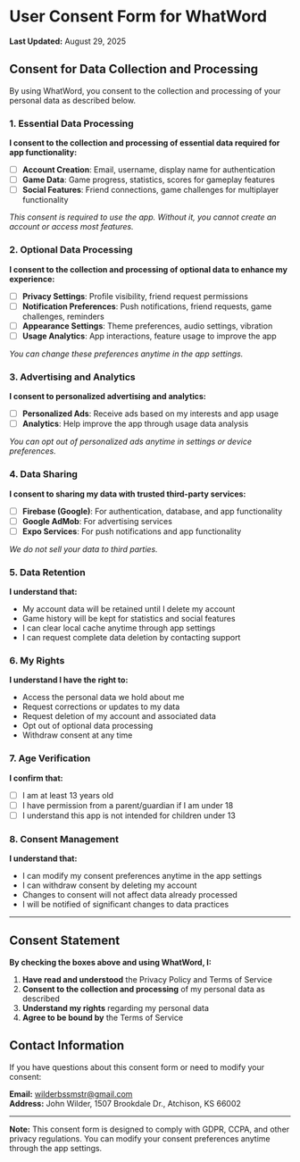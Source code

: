 # User Consent Form for WhatWord

**Last Updated:** August 29, 2025

## Consent for Data Collection and Processing

By using WhatWord, you consent to the collection and processing of your personal data as described below.

### 1. Essential Data Processing

**I consent to the collection and processing of essential data required for app functionality:**

- [ ] **Account Creation**: Email, username, display name for authentication
- [ ] **Game Data**: Game progress, statistics, scores for gameplay features
- [ ] **Social Features**: Friend connections, game challenges for multiplayer functionality

*This consent is required to use the app. Without it, you cannot create an account or access most features.*

### 2. Optional Data Processing

**I consent to the collection and processing of optional data to enhance my experience:**

- [ ] **Privacy Settings**: Profile visibility, friend request permissions
- [ ] **Notification Preferences**: Push notifications, friend requests, game challenges, reminders
- [ ] **Appearance Settings**: Theme preferences, audio settings, vibration
- [ ] **Usage Analytics**: App interactions, feature usage to improve the app

*You can change these preferences anytime in the app settings.*

### 3. Advertising and Analytics

**I consent to personalized advertising and analytics:**

- [ ] **Personalized Ads**: Receive ads based on my interests and app usage
- [ ] **Analytics**: Help improve the app through usage data analysis

*You can opt out of personalized ads anytime in settings or device preferences.*

### 4. Data Sharing

**I consent to sharing my data with trusted third-party services:**

- [ ] **Firebase (Google)**: For authentication, database, and app functionality
- [ ] **Google AdMob**: For advertising services
- [ ] **Expo Services**: For push notifications and app functionality

*We do not sell your data to third parties.*

### 5. Data Retention

**I understand that:**

- My account data will be retained until I delete my account
- Game history will be kept for statistics and social features
- I can clear local cache anytime through app settings
- I can request complete data deletion by contacting support

### 6. My Rights

**I understand I have the right to:**

- Access the personal data we hold about me
- Request corrections or updates to my data
- Request deletion of my account and associated data
- Opt out of optional data processing
- Withdraw consent at any time

### 7. Age Verification

**I confirm that:**

- [ ] I am at least 13 years old
- [ ] I have permission from a parent/guardian if I am under 18
- [ ] I understand this app is not intended for children under 13

### 8. Consent Management

**I understand that:**

- I can modify my consent preferences anytime in the app settings
- I can withdraw consent by deleting my account
- Changes to consent will not affect data already processed
- I will be notified of significant changes to data practices

---

## Consent Statement

**By checking the boxes above and using WhatWord, I:**

1. **Have read and understood** the Privacy Policy and Terms of Service
2. **Consent to the collection and processing** of my personal data as described
3. **Understand my rights** regarding my personal data
4. **Agree to be bound by** the Terms of Service

## Contact Information

If you have questions about this consent form or need to modify your consent:

**Email:** wilderbssmstr@gmail.com  
**Address:** John Wilder, 1507 Brookdale Dr., Atchison, KS 66002

---

**Note:** This consent form is designed to comply with GDPR, CCPA, and other privacy regulations. You can modify your consent preferences anytime through the app settings.

